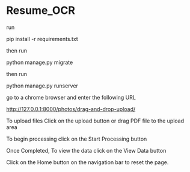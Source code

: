 # Resume_OCR

run

pip install -r requirements.txt

then run

python manage.py migrate

then run

python manage.py runserver

go to a chrome browser and enter the following URL

http://127.0.0.1:8000/photos/drag-and-drop-upload/

To upload files Click on the upload button or drag PDF file to the upload area

To begin processing click on the Start Processing button

Once Completed, To view the data click on the View Data button

Click on the Home button on the navigation bar to reset the page.
